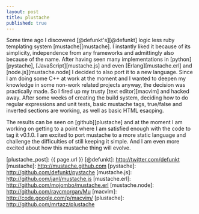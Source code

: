 ```yaml
---
layout: post
title: plustache
published: true
---
```


Some time ago I discovered [@defunkt's][@defunkt] logic less
ruby templating system [mustache][mustache]. I instantly
liked it because of its simplicity, independence from any frameworks
and admittingly also because of the name. After having seen many
implementations in [python][pystache],
[JavaScript][mustache.js] and even [Erlang][mustache.erl] and
[node.js][mustache.node] I decided to also port it to a new language.
Since I am doing some C++ at work at the moment and I wanted to deepen
my knowledge in some non-work related projects anyway, the decision was
practically made. So I fired up my trusty
[text editor][macvim] and hacked away.
After some weeks of creating the build system, deciding how to do regular
expressions and unit tests, basic mustache tags, true/false and inverted sections
are working, as well as basic HTML esacping.

The results can be seen on
[github][plustache] and at the moment I am working on
getting to a point where I am satisfied enough with the code to tag it v0.1.0.
I am excited to port mustache to a more static language and challenge the
difficulties of still keeping it simple. And I am even more excited about how this
mustache thing will evolve.

[plustache_post]: {{ page.url }}
[@defunkt]: http://twitter.com/defunkt
[mustache]: http://mustache.github.com
[pystache]: http://github.com/defunkt/pystache
[mustache.js]: http://github.com/janl/mustache.js
[mustache.erl]: http://github.com/mojombo/mustache.erl
[mustache.node]: http://github.com/raycmorgan/Mu
[macvim]: http://code.google.com/p/macvim/
[plustache]: http://github.com/mrtazz/plustache
